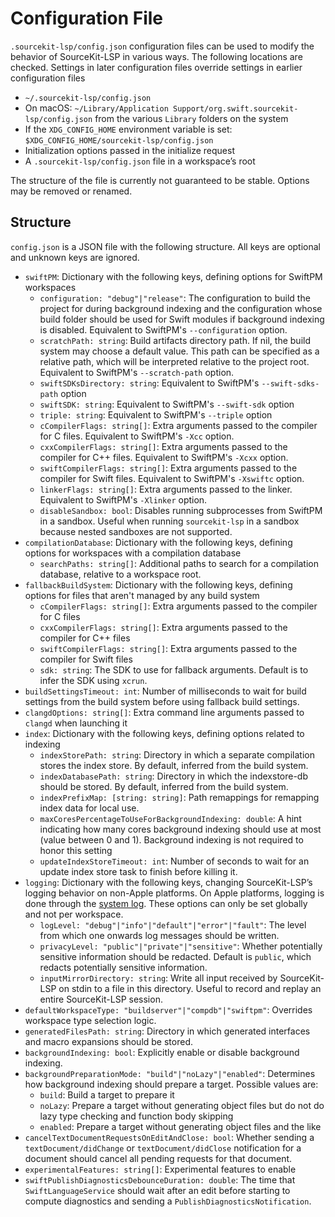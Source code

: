 # Configuration File

`.sourcekit-lsp/config.json` configuration files can be used to modify the behavior of SourceKit-LSP in various ways. The following locations are checked. Settings in later configuration files override settings in earlier configuration files
- `~/.sourcekit-lsp/config.json`
- On macOS: `~/Library/Application Support/org.swift.sourcekit-lsp/config.json` from the various `Library` folders on the system
- If the `XDG_CONFIG_HOME` environment variable is set: `$XDG_CONFIG_HOME/sourcekit-lsp/config.json`
- Initialization options passed in the initialize request
- A `.sourcekit-lsp/config.json` file in a workspace’s root

The structure of the file is currently not guaranteed to be stable. Options may be removed or renamed.

## Structure

`config.json` is a JSON file with the following structure. All keys are optional and unknown keys are ignored.

- `swiftPM`: Dictionary with the following keys, defining options for SwiftPM workspaces
  - `configuration: "debug"|"release"`: The configuration to build the project for during background indexing and the configuration whose build folder should be used for Swift modules if background indexing is disabled. Equivalent to SwiftPM's `--configuration` option.
  - `scratchPath: string`: Build artifacts directory path. If nil, the build system may choose a default value. This path can be specified as a relative path, which will be interpreted relative to the project root. Equivalent to SwiftPM's `--scratch-path` option.
  - `swiftSDKsDirectory: string`: Equivalent to SwiftPM's `--swift-sdks-path` option
  - `swiftSDK: string`: Equivalent to SwiftPM's `--swift-sdk` option
  - `triple: string`: Equivalent to SwiftPM's `--triple` option
  - `cCompilerFlags: string[]`: Extra arguments passed to the compiler for C files. Equivalent to SwiftPM's `-Xcc` option.
  - `cxxCompilerFlags: string[]`: Extra arguments passed to the compiler for C++ files. Equivalent to SwiftPM's `-Xcxx` option.
  - `swiftCompilerFlags: string[]`: Extra arguments passed to the compiler for Swift files. Equivalent to SwiftPM's `-Xswiftc` option.
  - `linkerFlags: string[]`: Extra arguments passed to the linker. Equivalent to SwiftPM's `-Xlinker` option.
  - `disableSandbox: bool`: Disables running subprocesses from SwiftPM in a sandbox. Useful when running `sourcekit-lsp` in a sandbox because nested sandboxes are not supported.
- `compilationDatabase`: Dictionary with the following keys, defining options for workspaces with a compilation database
  - `searchPaths: string[]`: Additional paths to search for a compilation database, relative to a workspace root.
- `fallbackBuildSystem`: Dictionary with the following keys, defining options for files that aren't managed by any build system
  - `cCompilerFlags: string[]`: Extra arguments passed to the compiler for C files
  - `cxxCompilerFlags: string[]`: Extra arguments passed to the compiler for C++ files
  - `swiftCompilerFlags: string[]`: Extra arguments passed to the compiler for Swift files
  - `sdk: string`: The SDK to use for fallback arguments. Default is to infer the SDK using `xcrun`.
- `buildSettingsTimeout: int`: Number of milliseconds to wait for build settings from the build system before using fallback build settings.
- `clangdOptions: string[]`: Extra command line arguments passed to `clangd` when launching it
- `index`: Dictionary with the following keys, defining options related to indexing
  - `indexStorePath: string`: Directory in which a separate compilation stores the index store. By default, inferred from the build system.
  - `indexDatabasePath: string`: Directory in which the indexstore-db should be stored. By default, inferred from the build system.
  - `indexPrefixMap: [string: string]`: Path remappings for remapping index data for local use.
  - `maxCoresPercentageToUseForBackgroundIndexing: double`: A hint indicating how many cores background indexing should use at most (value between 0 and 1). Background indexing is not required to honor this setting
  - `updateIndexStoreTimeout: int`: Number of seconds to wait for an update index store task to finish before killing it.
- `logging`: Dictionary with the following keys, changing SourceKit-LSP’s logging behavior on non-Apple platforms. On Apple platforms, logging is done through the [system log](Diagnose%20Bundle.md#Enable%20Extended%20Logging). These options can only be set globally and not per workspace.
  - `logLevel: "debug"|"info"|"default"|"error"|"fault"`: The level from which one onwards log messages should be written.
  - `privacyLevel: "public"|"private"|"sensitive"`: Whether potentially sensitive information should be redacted. Default is `public`, which redacts potentially sensitive information.
  - `inputMirrorDirectory: string`: Write all input received by SourceKit-LSP on stdin to a file in this directory. Useful to record and replay an entire SourceKit-LSP session.
- `defaultWorkspaceType: "buildserver"|"compdb"|"swiftpm"`: Overrides workspace type selection logic.
- `generatedFilesPath: string`: Directory in which generated interfaces and macro expansions should be stored.
- `backgroundIndexing: bool`: Explicitly enable or disable background indexing.
- `backgroundPreparationMode: "build"|"noLazy"|"enabled"`: Determines how background indexing should prepare a target. Possible values are:
  - `build`: Build a target to prepare it
  - `noLazy`: Prepare a target without generating object files but do not do lazy type checking and function body skipping
  - `enabled`: Prepare a target without generating object files and the like
- `cancelTextDocumentRequestsOnEditAndClose: bool`: Whether sending a `textDocument/didChange` or `textDocument/didClose` notification for a document should cancel all pending requests for that document.
- `experimentalFeatures: string[]`: Experimental features to enable
- `swiftPublishDiagnosticsDebounceDuration: double`: The time that `SwiftLanguageService` should wait after an edit before starting to compute diagnostics and sending a `PublishDiagnosticsNotification`.
